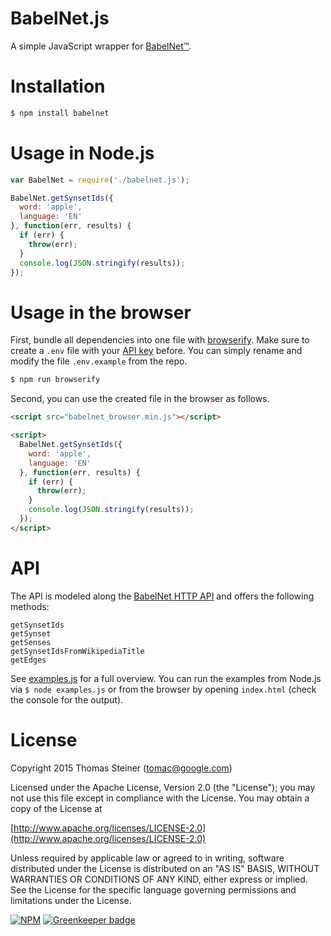 # BabelNet.js

A simple JavaScript wrapper for [BabelNet™](http://babelnet.org/).

# Installation

```bash
$ npm install babelnet
```

# Usage in Node.js

```javascript
var BabelNet = require('./babelnet.js');

BabelNet.getSynsetIds({
  word: 'apple',
  language: 'EN'
}, function(err, results) {
  if (err) {
    throw(err);
  }
  console.log(JSON.stringify(results));
});
```
# Usage in the browser

First, bundle all dependencies into one file with [browserify](http://browserify.org/).
Make sure to create a ```.env``` file with your [API key](http://babelnet.org/register) before.
You can simply rename and modify the file ```.env.example``` from the repo.

```bash
$ npm run browserify
````

Second, you can use the created file in the browser as follows.

```html
<script src="babelnet_browser.min.js"></script>

<script>
  BabelNet.getSynsetIds({
    word: 'apple',
    language: 'EN'
  }, function(err, results) {
    if (err) {
      throw(err);
    }
    console.log(JSON.stringify(results));
  });
</script>
```

# API

The API is modeled along the [BabelNet HTTP API](http://babelnet.org/guide) and offers the following methods:

```
getSynsetIds
getSynset
getSenses
getSynsetIdsFromWikipediaTitle
getEdges
```

See [examples.js](https://github.com/tomayac/babelnet_js/blob/master/examples.js) for a full overview.
You can run the examples from Node.js via ```$ node examples.js``` or from the browser by opening
```index.html``` (check the console for the output).

# License
Copyright 2015 Thomas Steiner (tomac@google.com)

Licensed under the Apache License, Version 2.0 (the "License");
you may not use this file except in compliance with the License.
You may obtain a copy of the License at

[http://www.apache.org/licenses/LICENSE-2.0](http://www.apache.org/licenses/LICENSE-2.0)

Unless required by applicable law or agreed to in writing, software
distributed under the License is distributed on an "AS IS" BASIS,
WITHOUT WARRANTIES OR CONDITIONS OF ANY KIND, either express or implied.
See the License for the specific language governing permissions and
limitations under the License.

[![NPM](https://nodei.co/npm/babelnet.png?downloads=true)](https://nodei.co/npm/babelnet/) [![Greenkeeper badge](https://badges.greenkeeper.io/tomayac/babelnet_js.svg)](https://greenkeeper.io/)
